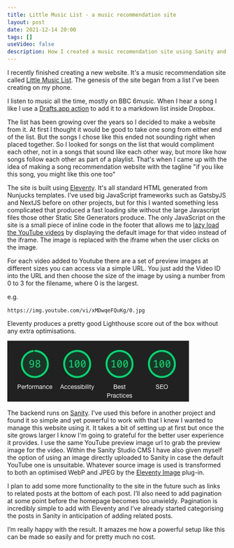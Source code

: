 ```yaml
---
title: Little Music List - a music recommendation site
layout: post
date: 2021-12-14 20:00
tags: []
useVideo: false
description: How I created a music recomendation site using Sanity and Eleventy.
--- 
```


I recently finished creating a new website. It's a music recommendation site called [Little Music List](https://www.littlemusiclist.com). The genesis of the site began from a list I've been creating on my phone. 

I listen to music all the time, mostly on BBC 6music. When I hear a song I like I use a [Drafts.app action](https://forums.getdrafts.com/t/using-dropbox-with-drafts/20) to add it to a markdown list inside Dropbox. 

The list has been growing over the years so I decided to make a website from it. At first I thought it would be good to take one song from either end of the list. But the songs I chose like this ended not sounding right when placed together. So I looked for songs on the list that would compliment each other, not in a songs that sound like each other way, but more like how songs follow each other as part of a playlist. That's when I came up with the idea of making a song recommendation  website with the tagline "if you like this song, you might like this one too"

The site is built using [Eleventy](https://www.11ty.dev/). It's all standard HTML  generated from Nunjucks templates. I’ve used big JavaScript frameworks such as GatsbyJS and NextJS before on other projects, but for this I wanted something less complicated that produced a fast loading site without the large Javascript files those other Static Site Generators produce. The only JavaScript on the site is a small piece of inline code in the footer that allows me to [lazy load the YouTube videos](https://www.nigelbunner.co.uk/blog/a-simple-way-to-lazy-load-embedded-youtube-videos-using-vanilla-javascript/) by displaying the default image for that video instead of the iframe. The image is replaced with the iframe when the user clicks on the image. 

For each video added to Youtube there are a set of preview images at different sizes you can access via a simple URL. You just add the Video ID into the URL and then choose the size of the image by using a number from 0 to 3 for the filename,  where 0 is the largest.

e.g. 

```
https://img.youtube.com/vi/xMDwqeFQuKg/0.jpg
```

Eleventy produces a pretty good Lighthouse score out of the box without any extra optimisations. 

![Lighthouse score](/img/posts/little-music-list-lighthouse.jpg)

The backend runs on [Sanity](https://www.sanity.io/). I've used this before in another project and found it so simple and yet powerful to work with that I knew I wanted to manage this website using it. It takes a bit of setting up at first but once the site grows larger I know I'm going to grateful for the better user experience it provides. I use the same YouTube preview image url to grab the preview image for the video. Within the Sanity Studio CMS I have also given myself the option of using an image directly uploaded to Sanity in case the default YouTube one is unsuitable. Whatever source image is used is transformed to both an optimised WebP and JPEG by the [Eleventy Image](https://www.11ty.dev/docs/plugins/image/) plug-in. 

I plan to add some more functionality to the site in the future such as links to related posts at the bottom of each post. I’ll also need to add pagination at some point before the homepage becomes too unwieldy. Pagination is incredibly simple to add with Eleventy and I’ve already started categorising the posts in Sanity in anticipation of adding related posts. 

I’m really happy with the result. It amazes me how a powerful setup like this can be made so easily and for pretty much no cost. 




